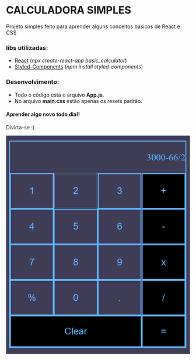 # CALCULADORA SIMPLES

Projeto simples feito para aprender alguns conceitos básicos de React e CSS

### libs utilizadas:
- [React](https://pt-br.reactjs.org/) (*npx create-react-app basic_calculator*)
- [Styled-Components](https://styled-components.com/) (*npm install styled-components*)

### Desenvolvimento:
- Todo o código está o arquivo **App.js**.
- No arquivo **main.css** estão apenas os resets padrão.

#### Aprender algo novo todo dia!!

Divirta-se :)

![](/image/image.png)